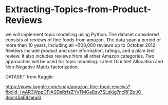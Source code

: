 # Extracting-Topics-from-Product-Reviews
we will implement topic modelling using Python. 
The dataset considered consists of reviews of fine foods from amazon. The data span
a period of more than 10 years, including all ~500,000 reviews up to October 2012.
Reviews include product and user information, ratings, and a plain text review. It
also includes reviews from all other Amazon categories.
Two approaches will be used for topic modeling: Latent Dirichlet
Allocation and Non-Negative Matrix factorization.


DATASET from Kaggle:



https://www.kaggle.com/snap/amazon-fine-food-reviews?fbclid=IwAR3WppCFiASDsRrfzZYvTMGaBzv7SLzkjg7ncRFZpJO-doorsSaElLheui0
